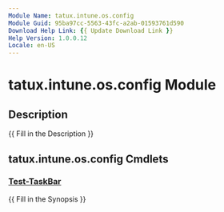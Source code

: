 ```yaml
---
Module Name: tatux.intune.os.config
Module Guid: 95ba97cc-5563-43fc-a2ab-01593761d590
Download Help Link: {{ Update Download Link }}
Help Version: 1.0.0.12
Locale: en-US
---
```


# tatux.intune.os.config Module
## Description
{{ Fill in the Description }}

## tatux.intune.os.config Cmdlets
### [Test-TaskBar](Test-TaskBar.md)
{{ Fill in the Synopsis }}


